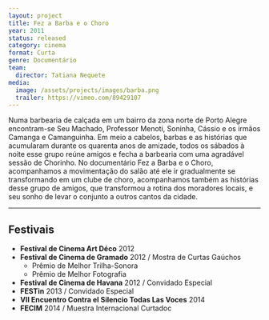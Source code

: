 ```yaml
---
layout: project
title: Fez a Barba e o Choro
year: 2011
status: released
category: cinema
format: Curta
genre: Documentário
team:
  director: Tatiana Nequete
media:
  image: /assets/projects/images/barba.png
  trailer: https://vimeo.com/89429107
---
```


Numa barbearia de calçada em um bairro da zona norte de Porto Alegre encontram-se Seu Machado, Professor Menoti, Soninha, Cássio e os irmãos Camanga e Camanguinha. Em meio a cabelos, barbas e as histórias que acumularam durante os quarenta anos de amizade, todos os sábados à noite esse grupo reúne amigos e fecha a barbearia com uma agradável sessão de Chorinho. No documentário Fez a Barba e o Choro, acompanhamos a movimentação do salão até ele ir gradualmente se transformando em um clube de choro, acompanhamos também as histórias desse grupo de amigos, que transformou a rotina dos moradores locais, e seu sonho de levar o conjunto a outros cantos da cidade.

---

## Festivais

* **Festival de Cinema Art Déco** 2012
* **Festival de Cinema de Gramado** 2012 / Mostra de Curtas Gaúchos
  * Prêmio de Melhor Trilha-Sonora
  * Prêmio de Melhor Fotografia
* **Festival de Cinema de Havana** 2012 / Convidado Especial
* **FESTin** 2013 / Convidado Especial
* **VII Encuentro Contra el Silencio Todas Las Voces** 2014
* **FECIM** 2014 / Muestra Internacional Curtadoc
